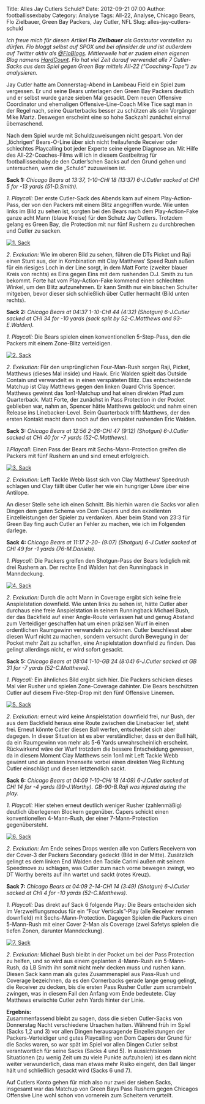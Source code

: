 Title: Alles Jay Cutlers Schuld?
Date: 2012-09-21 07:00
Author: footballissexbaby
Category: Analyse
Tags: All-22, Analyse, Chicago Bears, Flo Zielbauer, Green Bay Packers, Jay Cutler, NFL
Slug: alles-jay-cutlers-schuld

*Ich freue mich für diesen Artikel **Flo Zielbauer** als Gastautor
vorstellen zu dürfen. Flo bloggt selbst auf SPOX und bei afinsider.de
und ist außerdem auf Twitter aktiv als [@FloBlogs][]. Mittlerweile hat
er zudem einen eigenen Blog namens [HardCount][]. Flo hat viel Zeit
darauf verwendet alle 7 Cutler-Sacks aus dem Spiel gegen Green Bay
mittels All-22 ("Coaching-Tape") zu analysieren.*

Jay Cutler hatte am Donnerstag-Abend in Lambeau Field ein Spiel zum
vergessen. Er und seine Bears unterlagen den Green Bay Packers deutlich
und er selbst wurde ganze sieben Mal gesackt. Dem neuen Offensive
Coordinator und ehemaligen Offensive-Line-Coach Mike Tice sagt man in
der Regel nach, seine Quarterbacks besser zu schützen als sein Vorgänger
Mike Martz. Deswegen erscheint eine so hohe Sackzahl zunächst einmal
überraschend.

Nach dem Spiel wurde mit Schuldzuweisungen nicht gespart. Von der
„löchrigen“ Bears-O-Line über sich nicht freilaufende Receiver oder
schlechtes Playcalling bot jeder Experte seine eigene Diagnose an. Mit
Hilfe des All-22-Coaches-Films will ich in diesem Gastbeitrag für
footballissexbaby.de den Cutler’schen Sacks auf den Grund gehen und
untersuchen, wem die „Schuld“ zuzuweisen ist.

**Sack 1:** *Chicago Bears at 13:37, 1-10-CHI 18 (13:37) 6-J.Cutler
sacked at CHI 5 for -13 yards (51-D.Smith).*

*1. Playcall:* Der erste Cutler-Sack des Abends kam auf einem
Play-Action-Pass, der von den Packers mit einem Blitz angegriffen wurde.
Wie unten links im Bild zu sehen ist, sorgten bei den Bears nach dem
Play-Action-Fake ganze acht Mann (blaue Kreise) für den Schutz Jay
Cutlers. Trotzdem gelang es Green Bay, die Protection mit nur fünf
Rushern zu durchbrechen und Cutler zu sacken.

[![1. Sack](|filename|/images/sack1-300x169.png)](|filename|/images/sack1.png)

*2. Exekution:* Wie im oberen Bild zu sehen, führen die DTs Picket und
Raji einen Stunt aus, der in Kombination mit Clay Matthews‘ Speed Rush
außen für ein riesiges Loch in der Line sorgt, in dem Matt Forte
(zweiter blauer Kreis von rechts) es Eins gegen Eins mit dem rushenden
D.J. Smith zu tun bekommt. Forte hat vom Play-Action-Fake kommend einen
schlechten Winkel, um den Blitz aufzunehmen. Er kann Smith nur ein
bisschen Schulter mitgeben, bevor dieser sich schließlich über Cutler
hermacht (Bild unten rechts).

**Sack 2:** *Chicago Bears at 04:37 1-10-CHI 44 (4:32) (Shotgun)
6-J.Cutler sacked at CHI 34 for -10 yards (sack split by 52-C.Matthews
and 93-E.Walden).*

*1. Playcall:* Die Bears spielen einen konventionellen 5-Step-Pass, den
die Packers mit einem Zone-Blitz verteidigen.

[![2. Sack](|filename|/images/sack2-300x169.png)](|filename|/images/sack2.png)

*2. Exekution:* Für den ursprünglichen Four-Man-Rush sorgen Raji,
Picket, Matthews (dieses Mal inside) und Hawk. Eric Walden spielt das
Outside Contain und verwandelt es in einen verspäteten Blitz. Das
entscheidende Matchup ist Clay Matthews gegen den linken Guard Chris
Spencer. Matthews gewinnt das 1on1-Matchup und hat einen direkten Pfad
zum Quarterback. Matt Forte, der zunächst in Pass Protection in der
Pocket geblieben war, nahm an, Spencer hätte Matthews geblockt und nahm
einen Release ins Linebacker-Level. Beim Quarterback trifft Matthews,
der den ersten Kontakt macht dann noch auf den verspätet rushenden Eric
Walden.

**Sack 3:** *Chicago Bears at 12:56 2-26-CHI 47 (9:12) (Shotgun)
6-J.Cutler sacked at CHI 40 for -7 yards (52-C.Matthews).*

*1.Playcall:* Einen Pass der Bears mit Sechs-Mann-Protection greifen die
Packers mit fünf Rushern an und sind erneut erfolgreich.

[![3. Sack](|filename|/images/sack3-300x169.png)](|filename|/images/sack3.png)

*2. Exekution:* Left Tackle Webb lässt sich von Clay Matthews‘ Speedrush
schlagen und Clay fällt über Cutler her wie ein hungriger Löwe über eine
Antilope.

An dieser Stelle sehe ich einen Schnitt. Bis hierhin waren die Sacks vor
allen Dingen dem guten Schema von Dom Capers und den exzellenten
Einzelleistungen der Spieler zu verdanken. Aber beim Stand von 23:3 für
Green Bay fing auch Cutler an Fehler zu machen, wie ich im Folgenden
darlege.

**Sack 4:** *Chicago Bears at 11:17 2-20- (9:07) (Shotgun) 6-J.Cutler
sacked at CHI 49 for -1 yards (76-M.Daniels).*

*1. Playcall:* Die Packers greifen den Shotgun-Pass der Bears lediglich
mit drei Rushern an. Der rechte End Walden hat den Runningback in
Manndeckung.

[![4. Sack](|filename|/images/sack4-300x169.png)](|filename|/images/sack4.png)

*2. Exekution:* Durch die acht Mann in Coverage ergibt sich keine freie
Anspielstation downfield. Wie unten links zu sehen ist, hätte Cutler
aber durchaus eine freie Anspielstation in seinem Runningback Michael
Bush, der das Backfield auf einer Angle-Route verlassen hat und genug
Abstand zum Verteidiger geschaffen hat um einen präzisen Wurf in einen
ordentlichen Raumgewinn verwandeln zu können. Cutler beschliesst aber
diesen Wurf nicht zu machen, sondern versucht durch Bewegung in der
Pocket mehr Zeit zu schaffen, eine Anspielstation downfield zu finden.
Das gelingt allerdings nicht, er wird sofort gesackt.

**Sack 5:** *Chicago Bears at 08:04 1-10-GB 24 (8:04) 6-J.Cutler sacked
at GB 31 for -7 yards (52-C.Matthews).*

*1. Playcall:* Ein ähnliches Bild ergibt sich hier. Die Packers schicken
dieses Mal vier Rusher und spielen Zone-Coverage dahinter. Die Bears
beschützen Cutler auf diesem Five-Step-Drop mit den fünf Offensive
Linemen.

[![5. Sack](|filename|/images/sack5-240x300.png)](|filename|/images/sack5.png)

*2. Exekution:* erneut wird keine Anspielstation downfield frei, nur
Bush, der aus dem Backfield heraus eine Route zwischen die Linebacker
lief, steht frei. Erneut könnte Cutler diesen Ball werfen, entscheidet
sich aber dagegen. In dieser Situation ist es aber verständlicher, dass
er den Ball hält, da ein Raumgewinn von mehr als 5-6 Yards
unwahrscheinlich erscheint. Rückwirkend wäre der Wurf trotzdem die
bessere Entscheidung gewesen, da in diesem Moment Clay Matthews sein
1on1 mit Left Tackle Webb gewinnt und an dessen Innenseite vorbei einen
direkten Weg Richtung Cutler einschlägt und diesen letztendlich sackt.

**Sack 6:** *Chicago Bears at 04:09 1-10-CHI 18 (4:09) 6-J.Cutler sacked
at CHI 14 for -4 yards (99-J.Worthy). GB-90-B.Raji was injured during
the play.*

*1. Playcall:* Hier stehen erneut deutlich weniger Rusher (zahlenmäßig)
deutlich überlegenen Blockern gegenüber. Capers schickt einen
konventionellen 4-Mann-Rush, der einer 7-Mann-Protection gegenübersteht.

[![6. Sack](|filename|/images/sack6-240x300.png)](|filename|/images/sack6.png)

*2. Exekution:* Am Ende seines Drops werden alle von Cutlers Receivern
von der Cover-3 der Packers Secondary gedeckt (Bild in der Mitte).
Zusätzlich gelingt es dem linken End Walden den Tackle Carimi außen mit
seinem Speedmove zu schlagen, was Cutler zum nach vorne bewegen zwingt,
wo DT Worthy bereits auf ihn wartet und sackt (rotes Kreuz).

**Sack 7:** *Chicago Bears at 04:09 2-14-CHI 14 (3:49) (Shotgun)
6-J.Cutler sacked at CHI 4 for -10 yards (52-C.Matthews).*

*1. Playcall:* Das direkt auf Sack 6 folgende Play: Die Bears
entscheiden sich im Verzweiflungsmodus für ein “Four Verticals”-Play
(alle Receiver rennen downfield) mit Sechs-Mann-Protection. Dagegen
Spielen die Packers einen 5-Mann-Rush mit einer Cover 2-Man als Coverage
(zwei Safetys spielen die tiefen Zonen, darunter Manndeckung).

[![7. Sack](|filename|/images/sack7-240x300.png)](|filename|/images/sack7.png)

*2. Exekution:* Michael Bush bleibt in der Pocket um bei der Pass
Protection zu helfen, und so wird aus einem geplanten 4-Mann-Rush ein
5-Mann-Rush, da LB Smith ihn somit nicht mehr decken muss und rushen
kann. Diesen Sack kann man als gutes Zusammenspiel aus Pass-Rush und
Coverage bezeichnen, da es den Cornerbacks gerade lange genug gelingt,
die Receiver zu decken, bis die ersten Pass Rusher Cutler zum scrambeln
zwingen, was in diesem Fall den Anfang vom Ende bedeutete. Clay Matthews
erwischte Cutler zehn Yards hinter der Linie.

**Ergebnis:**  
Zusammenfassend bleibt zu sagen, dass die sieben Cutler-Sacks von
Donnerstag Nacht verschiedene Ursachen hatten. Während früh im Spiel
(Sacks 1,2 und 3) vor allen Dingen herausragende Einzelleistungen der
Packers-Verteidiger und gutes Playcalling von Dom Capers der Grund für
die Sacks waren, so war spät im Spiel vor allen Dingen Cutler selbst
verantwortlich für seine Sacks (Sacks 4 und 5). In aussichtslosen
Situationen (zu wenig Zeit um zu viele Punkte aufzuholen) ist es dann
nicht weiter verwunderlich, dass man etwas mehr Risiko eingeht, den Ball
länger hält und schließlich gesackt wird (Sacks 6 und 7).

Auf Cutlers Konto gehen für mich also nur zwei der sieben Sacks,
insgesamt war das Matchup von Green Bays Pass Rushern gegen Chicagos
Offensive Line wohl schon von vornerein zum Scheitern verurteilt.

  [@FloBlogs]: https://twitter.com/FloBlogs
  [HardCount]: http://hardcount.wordpress.com
